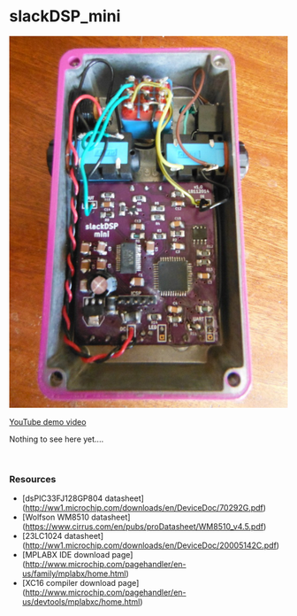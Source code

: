 # slackDSP_mini

![](www/mini_guts.jpg)

[YouTube demo video](http://www.youtube.com/watch?v=F_a12EcQlmA)

Nothing to see here yet....

<br>

### Resources
* [dsPIC33FJ128GP804 datasheet] (http://ww1.microchip.com/downloads/en/DeviceDoc/70292G.pdf)
* [Wolfson WM8510 datasheet] (https://www.cirrus.com/en/pubs/proDatasheet/WM8510_v4.5.pdf)
* [23LC1024 datasheet] (http://ww1.microchip.com/downloads/en/DeviceDoc/20005142C.pdf)
* [MPLABX IDE download page] (http://www.microchip.com/pagehandler/en-us/family/mplabx/home.html)
* [XC16 compiler download page] (http://www.microchip.com/pagehandler/en-us/devtools/mplabxc/home.html)
